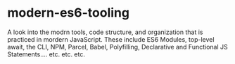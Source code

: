 # modern-es6-tooling
A look into the modrn tools, code structure, and organization that is practiced in mordern JavaScript. These include ES6 Modules, top-level await, the CLI, NPM, Parcel, Babel, Polyfilling, Declarative and Functional JS Statements.... etc. etc. etc.   
